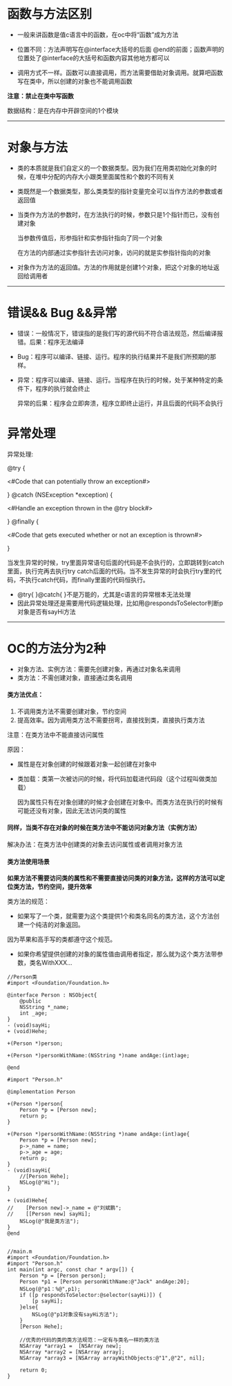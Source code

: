 # 函数与方法区别

* 一般来讲函数是值c语言中的函数，在oc中将“函数”成为方法

* 位置不同：方法声明写在@interface大括号的后面 @end的前面；函数声明的位置处了@interface的大括号和函数内容其他地方都可以

* 调用方式不一样。函数可以直接调用，而方法需要借助对象调用。就算吧函数写在类中，所以创建的对象也不能调用函数

**注意：禁止在类中写函数**

数据结构：是在内存中开辟空间的1个模块

---

# 对象与方法

* 类的本质就是我们自定义的一个数据类型。因为我们在用类初始化对象的时候，在堆中分配的内存大小跟类里面属性和个数的不同有关
* 类既然是一个数据类型，那么类类型的指针变量完全可以当作方法的参数或者返回值

* 当类作为方法的参数时，在方法执行的时候，参数只是1个指针而已，没有创建对象

  当参数传值后，形参指针和实参指针指向了同一个对象

  在方法的内部通过实参指针去访问对象，访问的就是实参指针指向的对象

* 对象作为方法的返回值。方法的作用就是创建1个对象，把这个对象的地址返回给调用者

---

# 错误&& Bug &&异常

* 错误：一般情况下，错误指的是我们写的源代码不符合语法规范，然后编译报错。后果：程序无法编译
* Bug：程序可以编译、链接、运行。程序的执行结果并不是我们所预期的那样。

* 异常：程序可以编译、链接、运行。当程序在执行的时候，处于某种特定的条件下，程序的执行就会终止

  异常的后果：程序会立即奔溃，程序立即终止运行，并且后面的代码不会执行

# 异常处理

异常处理:

@try {

&lt;\#Code that can potentially throw an exception\#&gt;

} @catch \(NSException \*exception\) {

&lt;\#Handle an exception thrown in the @try block\#&gt;

} @finally {

&lt;\#Code that gets executed whether or not an exception is thrown\#&gt;

}

当发生异常的时候，try里面异常语句后面的代码是不会执行的，立即跳转到catch里面，执行完再去执行try catch后面的代码。当不发生异常的时会执行try里的代码，不执行catch代码，而finally里面的代码恒执行。

* @try{ }@catch{ }不是万能的，尤其是c语言的异常根本无法处理
* 因此异常处理还是需要用代码逻辑处理，比如用@respondsToSelector判断p对象是否有sayHi方法

---

# OC的方法分为2种

* 对象方法、实例方法：需要先创建对象，再通过对象名来调用
* 类方法：不需创建对象，直接通过类名调用

#### 类方法优点：

1. 不调用类方法不需要创建对象，节约空间
2. 提高效率。因为调用类方法不需要拐弯，直接找到类，直接执行类方法

注意：在类方法中不能直接访问属性

原因：

* 属性是在对象创建的时候跟着对象一起创建在对象中
* 类加载：类第一次被访问的时候，将代码加载进代码段（这个过程叫做类加载）

  因为属性只有在对象创建的时候才会创建在对象中。而类方法在执行的时候有可能还没有对象，因此无法访问类的属性

#### 同样，当类不存在对象的时候在类方法中不能访问对象方法（实例方法）

解决办法：在类方法中创建类的对象去访问属性或者调用对象方法





  
  


#### 类方法使用场景

**如果方法不需要访问类的属性和不需要直接访问类的对象方法，这样的方法可以定位类方法，节约空间，提升效率**

类方法的规范：

*  如果写了一个类，就需要为这个类提供1个和类名同名的类方法，这个方法创建一个纯洁的对象返回。

因为苹果和高手写的类都遵守这个规范。

* 如果你希望提供创建的对象的属性值由调用者指定，那么就为这个类方法带参数，类名WithXXX...



```
//Person类
#import <Foundation/Foundation.h>

@interface Person : NSObject{
    @public
    NSString *_name;
    int _age;
}
- (void)sayHi;
+ (void)Hehe;

+(Person *)person;

+(Person *)personWithName:(NSString *)name andAge:(int)age;

@end

#import "Person.h"

@implementation Person

+(Person *)person{
    Person *p = [Person new];
    return p;
}

+(Person *)personWithName:(NSString *)name andAge:(int)age{
    Person *p = [Person new];
    p->_name = name;
    p->_age = age;
    return p;
}
- (void)sayHi{
    //[Person Hehe];
    NSLog(@"Hi");
}

+ (void)Hehe{
//    [Person new]->_name = @"刘斌鹏";
//    [[Person new] sayHi];
    NSLog(@"我是类方法");
}
@end


//main.m
#import <Foundation/Foundation.h>
#import "Person.h"
int main(int argc, const char * argv[]) {
    Person *p = [Person person];
    Person *p1 = [Person personWithName:@"Jack" andAge:20];
    NSLog(@"p1：%@",p1);
    if ([p respondsToSelector:@selector(sayHi)]) {
        [p sayHi];
    }else{
        NSLog(@"p1对象没有sayHi方法");
    }
    [Person Hehe];
    
    //优秀的代码的类的类方法规范：一定有与类名一样的类方法
    NSArray *array1 =  [NSArray new];
    NSArray *array2 = [NSArray array];
    NSArray *array3 = [NSArray arrayWithObjects:@"1",@"2", nil];
    
    return 0;
}
```



